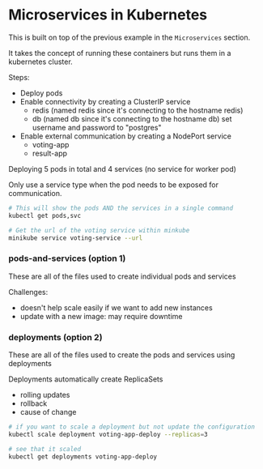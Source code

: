 # Microservices in Kubernetes

This is built on top of the previous example in the `Microservices` section.

It takes the concept of running these containers but runs them in a kubernetes cluster.

Steps:
* Deploy pods
* Enable connectivity by creating a ClusterIP service
    * redis (named redis since it's connecting to the hostname redis)
    * db (named db since it's connecting to the hostname db)
        set username and password to "postgres"
* Enable external communication by creating a NodePort service
    * voting-app
    * result-app
    
Deploying 5 pods in total and 4 services (no service for worker pod)

Only use a service type when the pod needs to be exposed for communication.

```bash
# This will show the pods AND the services in a single command
kubectl get pods,svc
```

```bash
# Get the url of the voting service within minkube 
minikube service voting-service --url
```

### pods-and-services (option 1)

These are all of the files used to create individual pods and services

Challenges: 
* doesn't help scale easily if we want to add new instances
* update with a new image: may require downtime

### deployments (option 2)

These are all of the files used to create the pods and services using deployments

Deployments automatically create ReplicaSets
* rolling updates
* rollback
* cause of change

```bash
# if you want to scale a deployment but not update the configuration
kubectl scale deployment voting-app-deploy --replicas=3

# see that it scaled
kubectl get deployments voting-app-deploy
```



